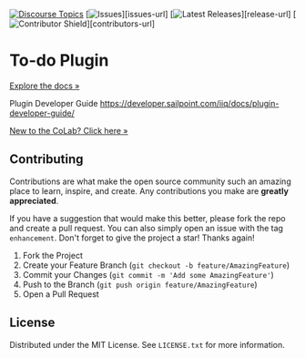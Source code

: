 [![Discourse Topics][discourse-shield]][discourse-url]
[![Issues][issues-shield]][issues-url]
[![Latest Releases][release-shield]][release-url]
[![Contributor Shield][contributor-shield]][contributors-url]

[discourse-shield]:https://img.shields.io/discourse/topics?label=Discuss%20This%20Tool&server=https%3A%2F%2Fdeveloper.sailpoint.com%2Fdiscuss
[discourse-url]:https://developer.sailpoint.com/discuss/t/iiq-to-do-plugin-demo/23552
[issues-shield]:https://img.shields.io/github/issues/sailpoint-oss/colab-todo-plugin?label=Issues
[release-shield]: https://img.shields.io/github/v/release/sailpoint-oss/repocolab-todo-plugin?label=Current%20Release
[contributor-shield]:https://img.shields.io/github/contributors/sailpoint-oss/colab-todo-plugin?label=Contributors

# To-do Plugin
[Explore the docs »](https://developer.sailpoint.com/discuss/t/iiq-to-do-plugin-demo/23552)

Plugin Developer Guide https://developer.sailpoint.com/iiq/docs/plugin-developer-guide/


[New to the CoLab? Click here »](https://developer.sailpoint.com/discuss/t/about-the-sailpoint-developer-community-colab/11230)

<!-- CONTRIBUTING -->
## Contributing

Contributions are what make the open source community such an amazing place to learn, inspire, and create. Any contributions you make are **greatly appreciated**.

If you have a suggestion that would make this better, please fork the repo and create a pull request. You can also simply open an issue with the tag `enhancement`.
Don't forget to give the project a star! Thanks again!

1. Fork the Project
2. Create your Feature Branch (`git checkout -b feature/AmazingFeature`)
3. Commit your Changes (`git commit -m 'Add some AmazingFeature'`)
4. Push to the Branch (`git push origin feature/AmazingFeature`)
5. Open a Pull Request

<!-- LICENSE -->
## License

Distributed under the MIT License. See `LICENSE.txt` for more information.
